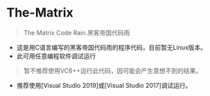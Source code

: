 # The-Matrix
> The Matrix Code Rain.黑客帝国代码雨

- 这是用C语言编写的黑客帝国代码雨的程序代码，目前暂无Linux版本。
- 此可用任意编程软件调试运行

> 暂不推荐使用VC6++运行此代码，因可能会产生意想不到的结果。

- 推荐使用[Visual Studio 2019]或[Visual Studio 2017]调试运行。
